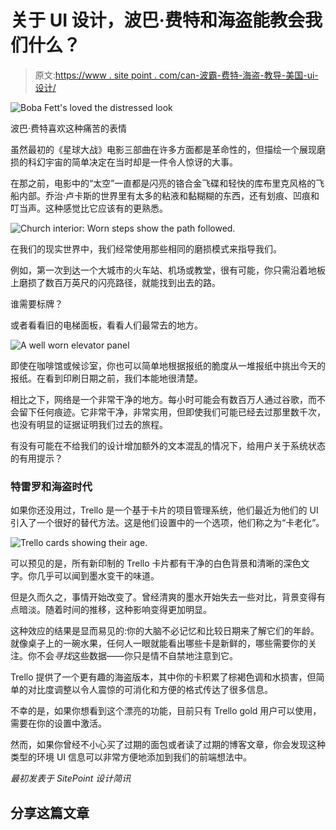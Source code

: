 # 关于 UI 设计，波巴·费特和海盗能教会我们什么？

> 原文:[https://www . site point . com/can-波霸-费特-海盗-教导-美国-ui-设计/](https://www.sitepoint.com/can-boba-fett-pirates-teach-us-ui-design/)

![Boba Fett's loved the distressed look](../Images/ce7def25693a89c7d958e6df3a916bfa.png)

波巴·费特喜欢这种痛苦的表情

虽然最初的《星球大战》电影三部曲在许多方面都是革命性的，但描绘一个展现磨损的科幻宇宙的简单决定在当时却是一件令人惊讶的大事。

在那之前，电影中的“太空”一直都是闪亮的铬合金飞碟和轻快的库布里克风格的飞船内部。乔治·卢卡斯的世界里有太多的粘液和黏糊糊的东西，还有划痕、凹痕和叮当声。这种感觉比它应该有的更熟悉。

![Church interior: Worn steps show the path followed.](../Images/564e470824f7e3c1ff4e5fed97412276.png)

在我们的现实世界中，我们经常使用那些相同的磨损模式来指导我们。

例如，第一次到达一个大城市的火车站、机场或教堂，很有可能，你只需沿着地板上磨损了数百万英尺的闪亮路径，就能找到出去的路。

谁需要标牌？

或者看看旧的电梯面板，看看人们最常去的地方。

![A well worn elevator panel](../Images/0b0440b17a8d28ffc2bae7bff5bb16f8.png)

即使在咖啡馆或候诊室，你也可以简单地根据报纸的脆度从一堆报纸中挑出今天的报纸。在看到印刷日期之前，我们本能地很清楚。

相比之下，网络是一个非常干净的地方。每小时可能会有数百万人通过谷歌，而不会留下任何痕迹。它非常干净，非常实用，但即使我们可能已经去过那里数千次，也没有明显的证据证明我们过去的旅程。

有没有可能在不给我们的设计增加额外的文本混乱的情况下，给用户关于系统状态的有用提示？

### 特雷罗和海盗时代

如果你还没用过，Trello 是一个基于卡片的项目管理系统，他们最近为他们的 UI 引入了一个很好的替代方法。这是他们设置中的一个选项，他们称之为“卡老化”。

![Trello cards showing their age.](../Images/e267f2bc4b092d728e1d6fa9bdb092f4.png)

可以预见的是，所有新印制的 Trello 卡片都有干净的白色背景和清晰的深色文字。你几乎可以闻到墨水变干的味道。

但是久而久之，事情开始改变了。曾经清爽的墨水开始失去一些对比，背景变得有点暗淡。随着时间的推移，这种影响变得更加明显。

这种效应的结果是显而易见的:你的大脑不必记忆和比较日期来了解它们的年龄。就像桌子上的一碗水果，任何人一眼就能看出哪些卡是新鲜的，哪些需要你的关注。你不会*寻找*这些数据——你只是情不自禁地注意到它。

Trello 提供了一个更有趣的海盗版本，其中你的卡积累了棕褐色调和水损害，但简单的对比度调整以令人震惊的可消化和方便的格式传达了很多信息。

不幸的是，如果你想看到这个漂亮的功能，目前只有 Trello gold 用户可以使用，需要在你的设置中激活。

然而，如果你曾经不小心买了过期的面包或者读了过期的博客文章，你会发现这种类型的环境 UI 信息可以非常方便地添加到我们的前端想法中。

*最初发表于 SitePoint 设计简讯*

## 分享这篇文章